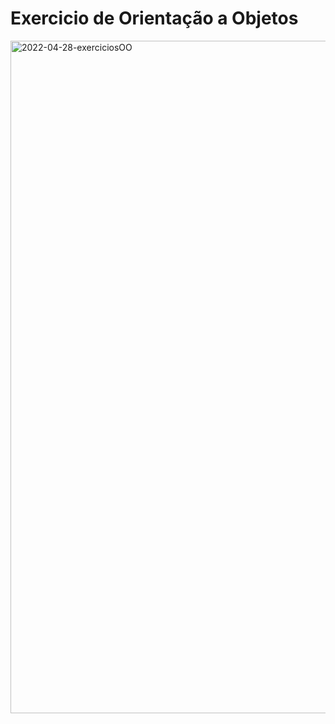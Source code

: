 # Exercicio de Orientação a Objetos
<img width="1076" alt="2022-04-28-exerciciosOO" src="https://user-images.githubusercontent.com/104786840/166580728-63f1853a-00b0-4296-bb47-56ce11619f7a.png">
